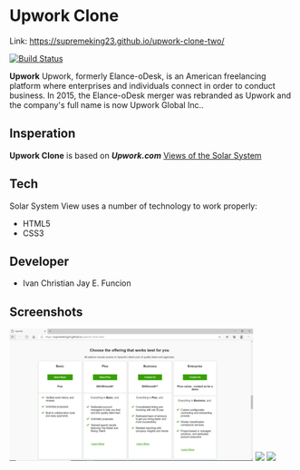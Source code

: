 # Upwork Clone

[comment]: <> (a reference style link.)
Link: https://supremeking23.github.io/upwork-clone-two/

[![Build Status](https://travis-ci.org/joemccann/dillinger.svg?branch=master)](https://travis-ci.org/joemccann/dillinger)

**Upwork** Upwork, formerly Elance-oDesk, is an American freelancing platform where enterprises and individuals connect in order to conduct business. In 2015, the Elance-oDesk merger was rebranded as Upwork and the company's full name is now Upwork Global Inc.. 



## Insperation
__Upwork Clone__ is based on __*Upwork.com*__ [Views of the Solar System](www.upwork.com) 



## Tech 

Solar System View uses a number of technology to work properly:

* HTML5
* CSS3


## Developer
* Ivan Christian Jay E. Funcion

## Screenshots

<img src="upworkFive.PNG" width="430px" height="">
<img src="screenshots/sh2.PNG" width="430px" height="">
<img src="screenshots/sh3.gif" width="430px" height="">
